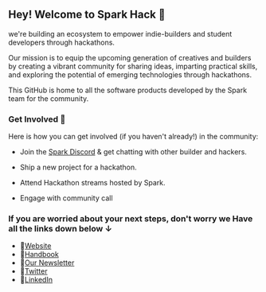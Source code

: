 ## Hey! Welcome to Spark Hack 👋

we're building an ecosystem to empower indie-builders and student developers through hackathons.

Our mission is to equip the upcoming generation of creatives and builders by creating a vibrant community for sharing ideas, imparting practical skills, and exploring the potential of emerging technologies through hackathons.

This GitHub is home to all the software products developed by the Spark team for the community.

### Get Involved 🔨

Here is how you can get involved (if you haven't already!) in the community:

- Join the [Spark Discord](https://discord.com/invite/ztCZXZjj7T) & get chatting with other builder and hackers.

- Ship a new project for a hackathon.

- Attend Hackathon streams hosted by Spark.

- Engage with community call

### If you are worried about your next steps, don't worry we Have all the links down below ↓

- 🔗[Website](https://sparkhack.org)
- 🔗[Handbook](https://sparkhandbook.vercel.app)
- 🔗[Our Newsletter](https://sparkcommmunity.substack.com)
- 🔗[Twitter](https://twitter.com/sparkhackorg)
- 🔗[LinkedIn](https://www.linkedin.com/company/sparkorg)
